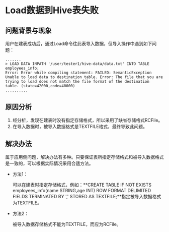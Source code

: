 # Load数据到Hive表失败<a name="mrs_03_0193"></a>

## 问题背景与现象<a name="zh-cn_topic_0167274921_s20deae74a71143aeabad239c7a22f024"></a>

用户在建表成功后，通过Load命令往此表导入数据，但导入操作中遇到如下问题：

```
.......
> LOAD DATA INPATH '/user/tester1/hive-data/data.txt' INTO TABLE employees_info;
Error: Error while compiling statement: FAILED: SemanticException Unable to load data to destination table. Error: The file that you are trying to load does not match the file format of the destination table. (state=42000,code=40000)
..........
```

## 原因分析<a name="zh-cn_topic_0167274921_s7dfa4353c00142a991338a71eaf7d6ad"></a>

1.  经分析，发现在建表时没有指定存储格式，所以采用了缺省存储格式RCFile。
2.  在导入数据时，被导入数据格式是TEXTFILE格式，最终导致此问题。

## 解决办法<a name="zh-cn_topic_0167274921_section1213444410221"></a>

属于应用侧问题，解决办法有多种。只要保证表所指定存储格式和被导入数据格式是一致的，可以根据实际情况采用合适方法。

-   方法1：

    可以在建表时指定存储格式，例如：**CREATE TABLE IF NOT EXISTS employees\_info\(name STRING,age INT\) ROW FORMAT DELIMITED FIELDS TERMINATED BY ',' STORED AS TEXTFILE;**指定被导入数据格式为TEXTFILE。

-   方法2：

    被导入数据存储格式不能为TEXTFILE，而应为RCFile。


